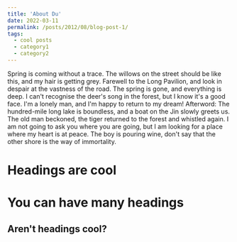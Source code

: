```yaml
---
title: 'About Du'
date: 2022-03-11
permalink: /posts/2012/08/blog-post-1/
tags:
  - cool posts
  - category1
  - category2
---
```


Spring is coming without a trace. The willows on the street should be like this, and my hair is getting grey. Farewell to the Long Pavilion, and look in despair at the vastness of the road.
The spring is gone, and everything is deep. I can't recognise the deer's song in the forest, but I know it's a good face. I'm a lonely man, and I'm happy to return to my dream!
Afterword: The hundred-mile long lake is boundless, and a boat on the Jin slowly greets us. The old man beckoned, the tiger returned to the forest and whistled again. I am not going to ask you where you are going, but I am looking for a place where my heart is at peace. The boy is pouring wine, don't say that the other shore is the way of immortality.

Headings are cool
======

You can have many headings
======

Aren't headings cool?
------
